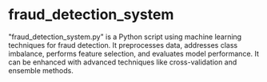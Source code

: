 # fraud_detection_system
"fraud_detection_system.py" is a Python script using machine learning techniques for fraud detection. It preprocesses data, addresses class imbalance, performs feature selection, and evaluates model performance. It can be enhanced with advanced techniques like cross-validation and ensemble methods.
